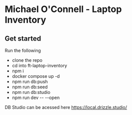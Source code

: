 # Michael O'Connell - Laptop Inventory

## Get started
Run the following 
- clone the repo
- cd into ft-laptop-inventory
- npm i
- docker compose up -d
- npm run db:push
- npm run db:seed
- npm run db:studio
- npm run dev -- --open

DB Studio can be acessed here https://local.drizzle.studio/
